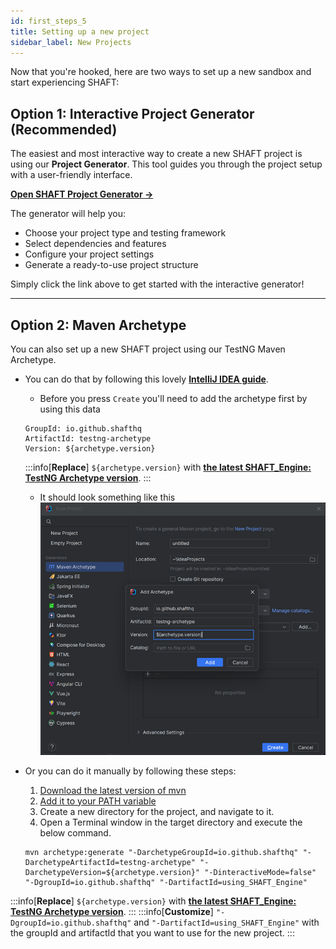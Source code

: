 ```yaml
---
id: first_steps_5
title: Setting up a new project
sidebar_label: New Projects
---
```


Now that you're hooked, here are two ways to set up a new sandbox and start experiencing SHAFT:

## Option 1: Interactive Project Generator (Recommended)

The easiest and most interactive way to create a new SHAFT project is using our **Project Generator**. This tool guides you through the project setup with a user-friendly interface.

**[Open SHAFT Project Generator →](https://shafthq.github.io/SHAFT_ENGINE/project-generator.html)**

The generator will help you:
- Choose your project type and testing framework
- Select dependencies and features
- Configure your project settings
- Generate a ready-to-use project structure

Simply click the link above to get started with the interactive generator!

---

## Option 2: Maven Archetype

You can also set up a new SHAFT project using our TestNG Maven Archetype.
- You can do that by following this lovely **[IntelliJ IDEA guide]**.
  - Before you press `Create` you'll need to add the archetype first by using this data
  ```text
  GroupId: io.github.shafthq
  ArtifactId: testng-archetype
  Version: ${archetype.version}
  ```
  :::info[**Replace**]
  `${archetype.version}` with **[the latest SHAFT_Engine: TestNG Archetype version](https://github.com/ShaftHQ/testng-archetype/releases/latest)**.
  :::
  - It should look something like this
    ![IntelliJ IDEA Archetype](screenshots/archetype.png)


- Or you can do it manually by following these steps:
  1. [Download the latest version of mvn](https://maven.apache.org/download.cgi)
  2. [Add it to your PATH variable](https://maven.apache.org/install.html)
  3. Create a new directory for the project, and navigate to it.
  4. Open a Terminal window in the target directory and execute the below command.
    ```shell title="Generate a new SHAFT project"
    mvn archetype:generate "-DarchetypeGroupId=io.github.shafthq" "-DarchetypeArtifactId=testng-archetype" "-DarchetypeVersion=${archetype.version}" "-DinteractiveMode=false" "-DgroupId=io.github.shafthq" "-DartifactId=using_SHAFT_Engine"
    ```
:::info[**Replace**]
`${archetype.version}` with **[the latest SHAFT_Engine: TestNG Archetype version](https://github.com/ShaftHQ/testng-archetype/releases/latest)**.
:::
:::info[**Customize**]
`"-DgroupId=io.github.shafthq"` and `"-DartifactId=using_SHAFT_Engine"` with the groupId and artifactId that you want to use for the new project.
:::

[IntelliJ IDEA guide]: <https://www.jetbrains.com/help/idea/maven-support.html#maven_archetype>